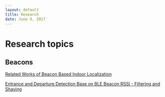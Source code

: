 ```yaml
--- 
layout: default
title: Research
date: June 9, 2017
---
```


# Research topics

## Beacons
[Related Works of Beacon Based Indoor Localization](Research/Beacon-Localization-Related-Works) 

[Entrance and Departure Detection Base on BLE Beacon RSSI - Filtering and Shaving](Research/Beacon-Filtering) 